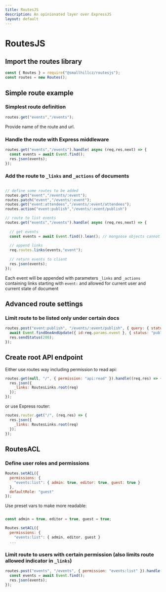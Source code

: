 ```yaml
---
title: RoutesJS
description: An opinionated layer over ExpressJS
layout: default
---
```


# RoutesJS


## Import the routes library
```typescript
const { Routes } = require("@smallhillcz/routesjs");
const routes = new Routes();
```

## Simple route example

### Simplest route definition

```typescript
routes.get("events","/events");
```

Provide name of the route and url.

### Handle the route with Express middleware
```javascript
routes.get("events","/events").handle( async (req,res,next) => {
  const events = await Event.find();
  res.json(events);
});
```

### Add the route to `_links` and `_actions` of documents
```javascript

// define some routes to be added
routes.get("event","/events/:event");
routes.patch("event","/events/:event");
routes.get("event:attendees","/events/:event/attendees");
routes.action("event:publish","/events/:event/publish")

// route to list events
routes.get("events","/events").handle( async (req,res,next) => {
  
  // get events
  const events = await Event.find().lean(); // mongoose objects cannot be modified, therefore .lean()
  
  // append links
  req.routes.links(events,"event");
  
  // return events to client
  res.json(events);
});
```

Each event will be appended with parameters `_links` and `_actions` containing links starting with `event:` and allowed for current user and current state of document 

## Advanced route settings

### Limit route to be listed only under certain docs
```js
routes.post("event:publish", "/events/:event/publish", { query: { status: "draft" } }).handle(async (req,res) => {
  await Event.findOneAndUpdate({ id:req.params.event }, { status: "public" });
  res.sendStatus(200);
});
```
## Create root API endpoint

Either use routes way including permission to read api:
```js
routes.get(null, "/", { permission: "api:read" }).handle((req,res) => {
  res.json({
    _links: RoutesLinks.root(req)
  });
});
```
or use Express router:
```js
routes.router.get("/", (req,res) => {
  res.json({
    _links: RoutesLinks.root(req)
  });
});
```

## RoutesACL

### Define user roles and permissions
```js
Routes.setACL({
  permissions: {
    "events:list": { admin: true, editor: true, guest: true }
  },
  defaultRole: "guest"
});
```
Use preset vars to make more readable:
```js

const admin = true, editor = true, guest = true;

Routes.setACL({
  permissions: {
    "events:list": { admin, editor, guest }
  ...
```

### Limit route to users with certain permission (also limits route allowed indicator in `_links`)
```js
routes.post("events", "/events", { permission: "events:list" }).handle(async (req,res) => {
  const events = await Event.find();
  res.json(events);
});
```
